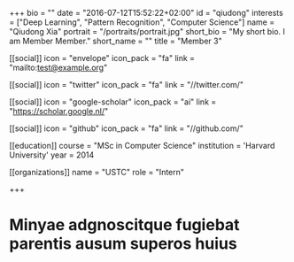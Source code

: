 +++
bio = ""
date = "2016-07-12T15:52:22+02:00"
id = "qiudong"
interests = ["Deep Learning", "Pattern Recognition", "Computer Science"]
name = "Qiudong Xia"
portrait = "/portraits/portrait.jpg"
short_bio = "My short bio. I am Member Member."
short_name = ""
title = "Member 3"

[[social]]
    icon = "envelope"
    icon_pack = "fa"
    link = "mailto:test@example.org"

[[social]]
    icon = "twitter"
    icon_pack = "fa"
    link = "//twitter.com/"

[[social]]
    icon = "google-scholar"
    icon_pack = "ai"
    link = "https://scholar.google.nl/"

[[social]]
    icon = "github"
    icon_pack = "fa"
    link = "//github.com/"

[[education]]
    course = "MSc in Computer Science"
    institution = 'Harvard University'
    year = 2014

[[organizations]]
    name = "USTC"
    role = "Intern"

+++

# Minyae adgnoscitque fugiebat parentis ausum superos huius


